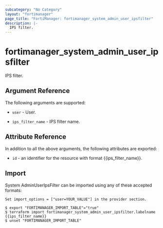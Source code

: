 ```yaml
---
subcategory: "No Category"
layout: "fortimanager"
page_title: "FortiManager: fortimanager_system_admin_user_ipsfilter"
description: |-
  IPS filter.
---
```


# fortimanager_system_admin_user_ipsfilter
IPS filter.

## Argument Reference


The following arguments are supported:

* `user` - User.

* `ips_filter_name` - IPS filter name.


## Attribute Reference

In addition to all the above arguments, the following attributes are exported:
* `id` - an identifier for the resource with format {{ips_filter_name}}.

## Import

System AdminUserIpsFilter can be imported using any of these accepted formats:
```
Set import_options = ["user=YOUR_VALUE"] in the provider section.

$ export "FORTIMANAGER_IMPORT_TABLE"="true"
$ terraform import fortimanager_system_admin_user_ipsfilter.labelname {{ips_filter_name}}
$ unset "FORTIMANAGER_IMPORT_TABLE"
```

